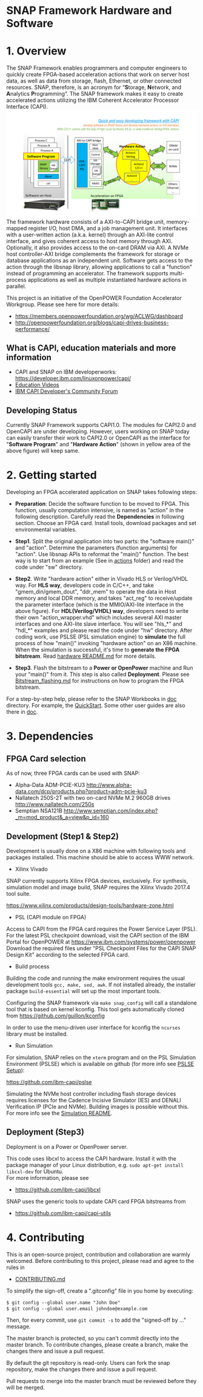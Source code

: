 # SNAP Framework Hardware and Software

# 1. Overview
The SNAP Framework enables programmers and computer engineers to quickly create FPGA-based acceleration actions that work on server host data, as well as data from storage, flash, Ethernet, or other connected resources.  SNAP, therefore, is an acronym for “**S**torage, **N**etwork, and **A**nalytics **P**rogramming”.
The SNAP framework makes it easy to create accelerated actions utilizing the IBM Coherent Accelerator Processor Interface (CAPI).
![snap_concept_diagram](/doc/snap_concept_diagram.png "SNAP")
The framework hardware consists of a AXI-to-CAPI bridge unit, memory-mapped register I/O, host DMA, and a job management unit.
It interfaces with a user-written action (a.k.a. kernel) through an AXI-lite control interface, and gives coherent access to host memory through AXI. Optionally, it also provides access to the on-card DRAM via AXI.
A NVMe host controller-AXI bridge complements the framework for storage or database applications as an independent unit.
Software gets access to the action through the libsnap library, allowing applications to call a "function" instead of programming an accelerator.
The framework supports multi-process applications as well as multiple instantiated hardware actions in parallel.

This project is an initiative of the OpenPOWER Foundation Accelerator Workgroup.
Please see here for more details:
* https://members.openpowerfoundation.org/wg/ACLWG/dashboard
* http://openpowerfoundation.org/blogs/capi-drives-business-performance/

## What is CAPI, education materials and more information
* CAPI and SNAP on IBM developerworks: https://developer.ibm.com/linuxonpower/capi/  
* [Education Videos](https://developer.ibm.com/linuxonpower/capi/education/)
* [IBM CAPI Developer's Community Forum](https://www.ibm.com/developerworks/community/groups/service/html/communitystart?communityUuid=a661532e-1ec6-442f-b753-4ebb2c8f861b)

## Developing Status
Currently SNAP Framework supports CAPI1.0. The modules for CAPI2.0 and OpenCAPI are under developing. However, users working on SNAP today can easily transfer their work to CAPI2.0 or OpenCAPI as the interface for "**Software Program**" and "**Hardware Action**" (shown in yellow area of the above figure) will keep same. 


# 2. Getting started

Developing an FPGA accelerated application on SNAP takes following steps: 
* **Preparation**: Decide the software function to be moved to FPGA. This function, usually computation intensive, is named as "action" in the following description. Carefully read the **Dependencies** in following section. Choose an FPGA card. Install tools, download packages and set environmental variables.

* **Step1**. Split the original application into two parts: the "software main()" and "action". Determine the parameters (function arguments) for "action". Use libsnap APIs to reformat the "main()" function. The best way is to start from an example (See in [actions](./actions) folder) and read the code under "sw" directory. 

* **Step2**. Write "hardware action" either in Vivado HLS or Verilog/VHDL way. For **HLS way**, developers code in C/C++, and take "gmem_din/gmem_dout", "ddr_mem" to operate the data in Host memory and local DDR memory, and takes "act_reg" to receive/update the parameter interface (which is the MMIO/AXI-lite interface in the above figure). For **HDL(Verilog/VHDL) way**, developers need to write their own "action_wrapper.vhd" which includes several AXI master interfaces and one AXI-lite slave interface. You will see "hls_\*" and "hdl_\*" examples and please read the code under "hw" directory. After coding work, use PSLSE (PSL simulation engine) to **simulate** the full process of how "main()" invoking "hardware action" on an X86 machine. When the simulation is successful, it's time to **generate the FPGA bitstream**. Read [hardware README.md](hardware/README.md) for more details.

* **Step3**. Flash the bitstream to a **Power or OpenPower** machine and Run your "main()" from it. This step is also called **Deployment**.
Please see [Bitstream_flashing.md](hardware/doc/Bitstream_flashing.md) for instructions on how to program the FPGA bitstream.


For a step-by-step help, please refer to the SNAP Workbooks in [doc](./doc) directory. For example, the [QuickStart](./doc/UG_CAPI_SNAP-QuickStart_on_a_General_Environment.pdf). Some other user guides are also there in [doc](./doc).

# 3. Dependencies
## FPGA Card selection
As of now, three FPGA cards can be used with SNAP:
* Alpha-Data ADM-PCIE-KU3 http://www.alpha-data.com/dcp/products.php?product=adm-pcie-ku3
* Nallatech 250S-2T with two on-card NVMe M.2 960GB drives http://www.nallatech.com/250s
* Semptian NSA121B http://www.semptian.com/index.php?_m=mod_product&_a=view&p_id=160

## Development (Step1 & Step2)
Development is usually done on a X86 machine with following tools and packages installed. This machine should be able to access WWW network.

* Xilinx Vivado

SNAP currently supports Xilinx FPGA devices, exclusively. For synthesis, simulation model and image build, SNAP requires the Xilinx Vivado 2017.4 tool suite.

https://www.xilinx.com/products/design-tools/hardware-zone.html

* PSL (CAPI module on FPGA)

Access to CAPI from the FPGA card requires the Power Service Layer (PSL). For the latest PSL checkpoint download, visit the CAPI section of the IBM Portal for OpenPOWER at https://www.ibm.com/systems/power/openpower  
Download the required files under "PSL Checkpoint Files for the CAPI SNAP Design Kit" according to the selected FPGA card.

* Build process

Building the code and running the make environment requires the usual development tools `gcc, make, sed, awk`. If not installed already, the installer package `build-essential` will set up the most important tools.

Configuring the SNAP framework via `make snap_config` will call a standalone tool that is based on kernel kconfig. This tool gets automatically cloned from https://github.com/guillon/kconfig

In order to use the menu-driven user interface for kconfig the `ncurses` library must be installed.

* Run Simulation

For simulation, SNAP relies on the `xterm` program and on the PSL Simulation Environment (PSLSE) which is available on github (for more info see [PSLSE Setup](hardware/sim/README.md#pslse-setup)): 

https://github.com/ibm-capi/pslse

Simulating the NVMe host controller including flash storage devices requires licenses for the Cadence Incisive Simulator (IES) and DENALI Verification IP (PCIe and NVMe). Building images is possible without this.
For more info see the [Simulation README](hardware/sim/README.md).

## Deployment (Step3)
Deployment is on a Power or OpenPower server. 

This code uses libcxl to access the CAPI hardware. Install it with the package manager of your Linux distribution, e.g. 
`sudo apt-get install libcxl-dev` for Ubuntu.  
For more information, please see
* https://github.com/ibm-capi/libcxl

SNAP uses the generic tools to update CAPI card FPGA bitstreams from
* https://github.com/ibm-capi/capi-utils


# 4. Contributing

This is an open-source project, contribution and collaboration are warmly welcomed. 
Before contributing to this project, please read and agree to the rules in
* [CONTRIBUTING.md](CONTRIBUTING.md)

To simplify the sign-off, create a ".gitconfig" file in you home by executing:
```
$ git config --global user.name "John Doe"
$ git config --global user.email johndoe@example.com
```
Then, for every commit, use `git commit -s` to add the "signed-off by ..." message.

The master branch is protected, so you can't commit directly into the master branch. To contribute changes, please create a branch, make the changes there and issue a pull request.

By default the git repository is read-only. Users can fork the snap repository, make the changes there and issue a pull request.

Pull requests to merge into the master branch must be reviewed before they will be merged.

